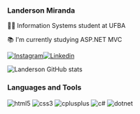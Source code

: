 

### Landerson Miranda

👨‍🎓 Information Systems student at UFBA

📚 I'm currently studying ASP.NET MVC

[![Instagram](https://img.shields.io/badge/Instagram-E4405F?style=for-the-badge&logo=instagram&logoColor=white)](https://instagram.com/miranda_landerson)[![Linkedin](https://img.shields.io/badge/LinkedIn-0077B5?style=for-the-badge&logo=linkedin&logoColor=white)](https://www.linkedin.com/in/landerson-miranda-b094b31bb/)


![Landerson GitHub stats](https://github-readme-stats.vercel.app/api?username=landersonmiranda&show_icons=true&theme=dracula)


### Languages and Tools

<div style="display: inline_block">
    <img align="center" alt="html5" src="https://img.shields.io/badge/HTML5-E34F26?style=for-the-badge&logo=html5&logoColor=white">
    <img align="center" alt="css3" src="https://img.shields.io/badge/CSS3-1572B6?style=for-the-badge&logo=css3&logoColor=white">
    <img align="center" alt="cplusplus" src="https://img.shields.io/badge/C%2B%2B-00599C?style=for-the-badge&logo=c%2B%2B&logoColor=white">
    <img align="center" alt="c#" src="https://img.shields.io/badge/C%23-239120?style=for-the-badge&logo=c-sharp&logoColor=white">
    <img align="center" alt="dotnet" src="https://img.shields.io/badge/.NET-5C2D91?style=for-the-badge&logo=.net&logoColor=white">
</div>
